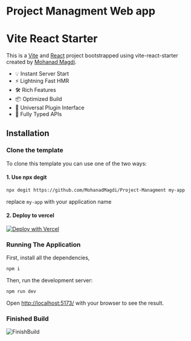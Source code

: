 # Project Managment Web app

# Vite React Starter

This is a [Vite](https://vitejs.dev/) and [React](https://reactjs.org/) project bootstrapped using vite-react-starter created by [Mohanad Magdi](https://github.com/MohanadMagdi/Project-Managment.git).

- 💡 Instant Server Start
- ⚡️ Lightning Fast HMR
- 🛠️ Rich Features
- 📦 Optimized Build
- 🔩 Universal Plugin Interface
- 🔑 Fully Typed APIs

## Installation

### Clone the template

To clone this template you can use one of the two ways:

#### 1. Use npx degit

```bash
npx degit https://github.com/MohanadMagdi/Project-Managment my-app
```

replace `my-app` with your application name

#### 2. Deploy to vercel

[![Deploy with Vercel](https://vercel.com/button)](https://project-managment-navy.vercel.app//)

### Running The Application

First, install all the dependencies,

```bash
npm i
```

Then, run the development server:

```bash
npm run dev
```

Open [http://localhost:5173/](http://localhost:5173/) with your browser to see the result.

### Finished Build

![FinishBuild](https://github.com/MohanadMagdi/Tic_Tac_Toe_App/issues/1#issue-2119233415)
